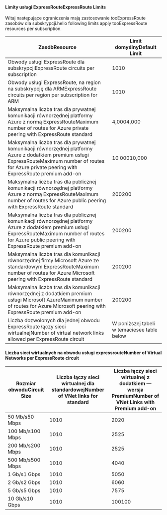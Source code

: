 #### <a name="expressroute-limits"></a><span data-ttu-id="098a0-101">Limity usługi ExpressRoute</span><span class="sxs-lookup"><span data-stu-id="098a0-101">ExpressRoute Limits</span></span>
<span data-ttu-id="098a0-102">Witaj następujące ograniczenia mają zastosowanie tooExpressRoute zasobów dla subskrypcji.</span><span class="sxs-lookup"><span data-stu-id="098a0-102">hello following limits apply tooExpressRoute resources per subscription.</span></span>

| <span data-ttu-id="098a0-103">Zasób</span><span class="sxs-lookup"><span data-stu-id="098a0-103">Resource</span></span> | <span data-ttu-id="098a0-104">Limit domyślny</span><span class="sxs-lookup"><span data-stu-id="098a0-104">Default Limit</span></span> |
| --- | --- |
| <span data-ttu-id="098a0-105">Obwody usługi ExpressRoute dla subskrypcji</span><span class="sxs-lookup"><span data-stu-id="098a0-105">ExpressRoute circuits per subscription</span></span> |<span data-ttu-id="098a0-106">10</span><span class="sxs-lookup"><span data-stu-id="098a0-106">10</span></span> |
| <span data-ttu-id="098a0-107">Obwody usługi ExpressRoute, na region na subskrypcję dla ARM</span><span class="sxs-lookup"><span data-stu-id="098a0-107">ExpressRoute circuits per region per subscription for ARM</span></span> |<span data-ttu-id="098a0-108">10</span><span class="sxs-lookup"><span data-stu-id="098a0-108">10</span></span> |
| <span data-ttu-id="098a0-109">Maksymalna liczba tras dla prywatnej komunikacji równorzędnej platformy Azure z normą ExpressRoute</span><span class="sxs-lookup"><span data-stu-id="098a0-109">Maximum number of routes for Azure private peering with ExpressRoute standard</span></span> |<span data-ttu-id="098a0-110">4,000</span><span class="sxs-lookup"><span data-stu-id="098a0-110">4,000</span></span> |
| <span data-ttu-id="098a0-111">Maksymalna liczba tras dla prywatnej komunikacji równorzędnej platformy Azure z dodatkiem premium usługi ExpressRoute</span><span class="sxs-lookup"><span data-stu-id="098a0-111">Maximum number of routes for Azure private peering with ExpressRoute premium add-on</span></span> |<span data-ttu-id="098a0-112">10 000</span><span class="sxs-lookup"><span data-stu-id="098a0-112">10,000</span></span> |
| <span data-ttu-id="098a0-113">Maksymalna liczba tras dla publicznej komunikacji równorzędnej platformy Azure z normą ExpressRoute</span><span class="sxs-lookup"><span data-stu-id="098a0-113">Maximum number of routes for Azure public peering with ExpressRoute standard</span></span> |<span data-ttu-id="098a0-114">200</span><span class="sxs-lookup"><span data-stu-id="098a0-114">200</span></span> |
| <span data-ttu-id="098a0-115">Maksymalna liczba tras dla publicznej komunikacji równorzędnej platformy Azure z dodatkiem premium usługi ExpressRoute</span><span class="sxs-lookup"><span data-stu-id="098a0-115">Maximum number of routes for Azure public peering with ExpressRoute premium add-on</span></span> |<span data-ttu-id="098a0-116">200</span><span class="sxs-lookup"><span data-stu-id="098a0-116">200</span></span> |
| <span data-ttu-id="098a0-117">Maksymalna liczba tras dla komunikacji równorzędnej firmy Microsoft Azure ze standardowym ExpressRoute</span><span class="sxs-lookup"><span data-stu-id="098a0-117">Maximum number of routes for Azure Microsoft peering with ExpressRoute standard</span></span> |<span data-ttu-id="098a0-118">200</span><span class="sxs-lookup"><span data-stu-id="098a0-118">200</span></span> |
| <span data-ttu-id="098a0-119">Maksymalna liczba tras dla komunikacji równorzędnej z dodatkiem premium usługi Microsoft Azure</span><span class="sxs-lookup"><span data-stu-id="098a0-119">Maximum number of routes for Azure Microsoft peering with ExpressRoute premium add-on</span></span> |<span data-ttu-id="098a0-120">200</span><span class="sxs-lookup"><span data-stu-id="098a0-120">200</span></span> |
| <span data-ttu-id="098a0-121">Liczba dozwolonych dla jednej obwodu ExpressRoute łączy sieci wirtualnej</span><span class="sxs-lookup"><span data-stu-id="098a0-121">Number of virtual network links allowed per ExpressRoute circuit</span></span> |<span data-ttu-id="098a0-122">W poniższej tabeli w temacie</span><span class="sxs-lookup"><span data-stu-id="098a0-122">see table below</span></span> |

#### <a name="number-of-virtual-networks-per-expressroute-circuit"></a><span data-ttu-id="098a0-123">Liczba sieci wirtualnych na obwodu usługi expressroute</span><span class="sxs-lookup"><span data-stu-id="098a0-123">Number of Virtual Networks per ExpressRoute circuit</span></span>
| <span data-ttu-id="098a0-124">**Rozmiar obwodu**</span><span class="sxs-lookup"><span data-stu-id="098a0-124">**Circuit Size**</span></span> | <span data-ttu-id="098a0-125">**Liczba łączy sieci wirtualnej dla standardowej**</span><span class="sxs-lookup"><span data-stu-id="098a0-125">**Number of VNet links for standard**</span></span> | <span data-ttu-id="098a0-126">**Liczba łączy sieci wirtualnej z dodatkiem — wersja Premium**</span><span class="sxs-lookup"><span data-stu-id="098a0-126">**Number of VNet Links with Premium add-on**</span></span> |
| --- | --- | --- |
| <span data-ttu-id="098a0-127">50 Mb/s</span><span class="sxs-lookup"><span data-stu-id="098a0-127">50 Mbps</span></span> |<span data-ttu-id="098a0-128">10</span><span class="sxs-lookup"><span data-stu-id="098a0-128">10</span></span> |<span data-ttu-id="098a0-129">20</span><span class="sxs-lookup"><span data-stu-id="098a0-129">20</span></span> |
| <span data-ttu-id="098a0-130">100 Mb/s</span><span class="sxs-lookup"><span data-stu-id="098a0-130">100 Mbps</span></span> |<span data-ttu-id="098a0-131">10</span><span class="sxs-lookup"><span data-stu-id="098a0-131">10</span></span> |<span data-ttu-id="098a0-132">25</span><span class="sxs-lookup"><span data-stu-id="098a0-132">25</span></span> |
| <span data-ttu-id="098a0-133">200 Mb/s</span><span class="sxs-lookup"><span data-stu-id="098a0-133">200 Mbps</span></span> |<span data-ttu-id="098a0-134">10</span><span class="sxs-lookup"><span data-stu-id="098a0-134">10</span></span> |<span data-ttu-id="098a0-135">25</span><span class="sxs-lookup"><span data-stu-id="098a0-135">25</span></span> |
| <span data-ttu-id="098a0-136">500 Mb/s</span><span class="sxs-lookup"><span data-stu-id="098a0-136">500 Mbps</span></span> |<span data-ttu-id="098a0-137">10</span><span class="sxs-lookup"><span data-stu-id="098a0-137">10</span></span> |<span data-ttu-id="098a0-138">40</span><span class="sxs-lookup"><span data-stu-id="098a0-138">40</span></span> |
| <span data-ttu-id="098a0-139">1 Gb/s</span><span class="sxs-lookup"><span data-stu-id="098a0-139">1 Gbps</span></span> |<span data-ttu-id="098a0-140">10</span><span class="sxs-lookup"><span data-stu-id="098a0-140">10</span></span> |<span data-ttu-id="098a0-141">50</span><span class="sxs-lookup"><span data-stu-id="098a0-141">50</span></span> |
| <span data-ttu-id="098a0-142">2 Gb/s</span><span class="sxs-lookup"><span data-stu-id="098a0-142">2 Gbps</span></span> |<span data-ttu-id="098a0-143">10</span><span class="sxs-lookup"><span data-stu-id="098a0-143">10</span></span> |<span data-ttu-id="098a0-144">60</span><span class="sxs-lookup"><span data-stu-id="098a0-144">60</span></span> |
| <span data-ttu-id="098a0-145">5 Gb/s</span><span class="sxs-lookup"><span data-stu-id="098a0-145">5 Gbps</span></span> |<span data-ttu-id="098a0-146">10</span><span class="sxs-lookup"><span data-stu-id="098a0-146">10</span></span> |<span data-ttu-id="098a0-147">75</span><span class="sxs-lookup"><span data-stu-id="098a0-147">75</span></span> |
| <span data-ttu-id="098a0-148">10 Gb/s</span><span class="sxs-lookup"><span data-stu-id="098a0-148">10 Gbps</span></span> |<span data-ttu-id="098a0-149">10</span><span class="sxs-lookup"><span data-stu-id="098a0-149">10</span></span> |<span data-ttu-id="098a0-150">100</span><span class="sxs-lookup"><span data-stu-id="098a0-150">100</span></span> |

